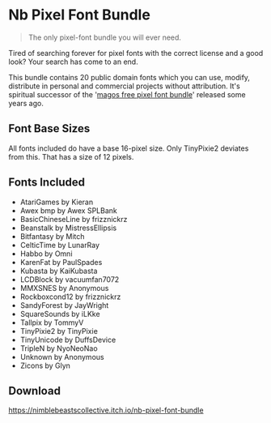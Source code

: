 # Nb Pixel Font Bundle

> The only pixel-font bundle you will ever need.

Tired of searching forever for pixel fonts with the correct license and a good look?
Your search has come to an end.

This bundle contains 20 public domain fonts which you can use, modify, distribute in personal and commercial projects without attribution.​
It's spiritual successor of the '[magos free pixel font bundle](https://nimblebeastscollective.itch.io/magosfonts)' released some years ago.

## ​Font Base Sizes

​All fonts included do have a base 16-pixel size. Only TinyPixie2 deviates from this. That has a size of 12 pixels.

## Fonts Included

- AtariGames by Kieran
- Awex bmp by Awex SPLBank
- BasicChineseLine by frizznickrz
- Beanstalk by MistressEllipsis
- Bitfantasy by Mitch
- CelticTime by LunarRay
- Habbo by Omni
- KarenFat by PaulSpades
- Kubasta by KaiKubasta
- LCDBlock by vacuumfan7072
- MMXSNES by Anonymous
- Rockboxcond12 by frizznickrz
- SandyForest by JayWright
- SquareSounds by iLKke
- Tallpix by TommyV
- TinyPixie2 by TinyPixie
- TinyUnicode by DuffsDevice
- TripleN by NyoNeoNao
- Unknown by Anonymous
- Zicons by Glyn

## Download

<https://nimblebeastscollective.itch.io/nb-pixel-font-bundle>
